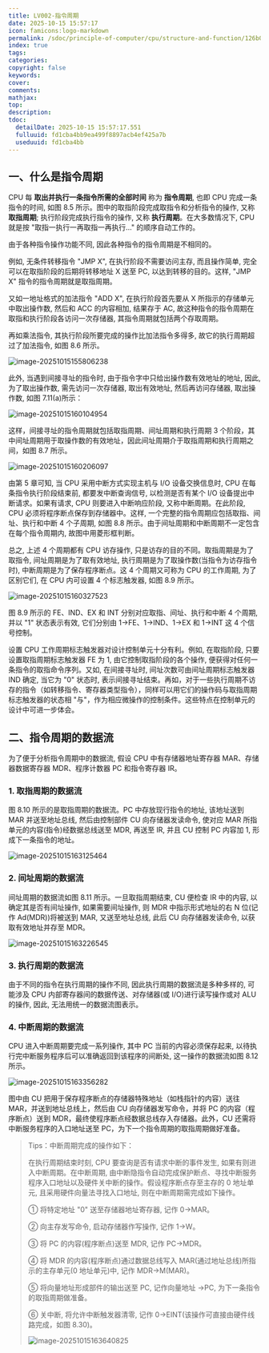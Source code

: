 ```yaml
---
title: LV002-指令周期
date: 2025-10-15 15:57:17
icon: famicons:logo-markdown
permalink: /sdoc/principle-of-computer/cpu/structure-and-function/126b0e909005227fd1cba4bb
index: true
tags:
categories:
copyright: false
keywords:
cover:
comments:
mathjax:
top:
description:
tdoc:
  detailDate: 2025-10-15 15:57:17.551
  fulluuid: fd1cba4bb9ea499f8897acb4ef425a7b
  useduuid: fd1cba4bb
---
```



<!-- more -->

## 一、什么是指令周期

CPU 每 **取出并执行一条指令所需的全部时间** 称为 **指令周期**, 也即 CPU 完成一条指令的时间, 如图 8.5 所示。图中的取指阶段完成取指令和分析指令的操作, 又称 **取指周期**; 执行阶段完成执行指令的操作, 又称 **执行周期**。在大多数情况下, CPU 就是按 "取指一执行一再取指一再执行…" 的顺序自动工作的。

由于各种指令操作功能不同, 因此各种指令的指令周期是不相同的。

例如, 无条件转移指令 "JMP X", 在执行阶段不需要访问主存, 而且操作简单, 完全可以在取指阶段的后期将转移地址 X 送至 PC, 以达到转移的目的。这样, "JMP X" 指令的指令周期就是取指周期。

又如一地址格式的加法指令 "ADD X", 在执行阶段首先要从 X 所指示的存储单元中取出操作数, 然后和 ACC 的内容相加, 结果存于 AC, 故这种指令的指令周期在取指和执行阶段各访问一次存储器, 其指令周期就包括两个存取周期。

再如乘法指令, 其执行阶段所要完成的操作比加法指令多得多, 故它的执行周期超过了加法指令, 如图 8.6 所示。

![image-20251015155806238](./LV002-指令周期/img/image-20251015155806238.png)

此外, 当遇到间接寻址的指令时, 由于指令字中只给出操作数有效地址的地址, 因此, 为了取出操作数, 需先访问一次存储器, 取出有效地址, 然后再访问存储器, 取出操作数, 如图 7.11(a)所示：

![image-20251015160104954](./LV002-指令周期/img/image-20251015160104954.png)

这样，间接寻址的指令周期就包括取指周期、间址周期和执行周期 3 个阶段，其中间址周期用于取操作数的有效地址，因此间址周期介于取指周期和执行周期之间，如图 8.7 所示。

![image-20251015160206097](./LV002-指令周期/img/image-20251015160206097.png)

由第 5 章可知, 当 CPU 采用中断方式实现主机与 I/O 设备交换信息时, CPU 在每条指令执行阶段结束前, 都要发中断查询信号, 以检测是否有某个 I/O 设备提出中断请求。如果有请求, CPU 则要进入中断响应阶段, 又称中断周期。在此阶段, CPU 必须将程序断点保存到存储器中。这样, 一个完整的指令周期应包括取指、间址、执行和中断 4 个子周期, 如图 8.8 所示。由于间址周期和中断周期不一定包含在每个指令周期内, 故图中用菱形框判断。

总之, 上述 4 个周期都有 CPU 访存操作, 只是访存的目的不同。取指周期是为了取指令, 间址周期是为了取有效地址, 执行周期是为了取操作数(当指令为访存指令时), 中断周期是为了保存程序断点。这 4 个周期又可称为 CPU 的工作周期, 为了区别它们, 在 CPU 内可设置 4 个标志触发器, 如图 8.9 所示。

![image-20251015160327523](./LV002-指令周期/img/image-20251015160327523.png)

图 8.9 所示的 FE、IND、EX 和 INT 分别对应取指、间址、执行和中断 4 个周期, 并以 "1" 状态表示有效, 它们分别由 1→FE、1→IND、1→EX 和 1→INT 这 4 个信号控制。

设置 CPU 工作周期标志触发器对设计控制单元十分有利。例如, 在取指阶段, 只要设置取指周期标志触发器 FE 为 1, 由它控制取指阶段的各个操作, 便获得对任何一条指令的取指命令序列。又如, 在间接寻址时, 间址次数可由间址周期标志触发器 IND 确定, 当它为 "0" 状态时, 表示间接寻址结束。再如，对于一些执行周期不访存的指令（如转移指令、寄存器类型指令），同样可以用它们的操作码与取指周期标志触发器的状态相 "与"，作为相应微操作的控制条件。这些特点在控制单元的设计中可进一步体会。

## 二、指令周期的数据流

为了便于分析指令周期中的数据流, 假设 CPU 中有存储器地址寄存器 MAR、存储器数据寄存器 MDR、程序计数器 PC 和指令寄存器 IR。

### 1. 取指周期的数据流

图 8.10 所示的是取指周期的数据流。PC 中存放现行指令的地址, 该地址送到 MAR 并送至地址总线, 然后由控制部件 CU 向存储器发读命令, 使对应 MAR 所指单元的内容(指令)经数据总线送至 MDR, 再送至 IR, 并且 CU 控制 PC 内容加 1, 形成下一条指令的地址。

![image-20251015163125464](./LV002-指令周期/img/image-20251015163125464.png)

### 2. 间址周期的数据流

间址周期的数据流如图 8.11 所示。一旦取指周期结束, CU 便检查 IR 中的内容, 以确定其是否有间址操作, 如果需要间址操作, 则 MDR 中指示形式地址的右 N 位(记作 Ad(MDR))将被送到 MAR, 又送至地址总线, 此后 CU 向存储器发读命令, 以获取有效地址并存至 MDR。

![image-20251015163226545](./LV002-指令周期/img/image-20251015163226545.png)

### 3. 执行周期的数据流

由于不同的指令在执行周期的操作不同, 因此执行周期的数据流是多种多样的, 可能涉及 CPU 内部寄存器间的数据传送、对存储器(或 I/O)进行读写操作或对 ALU 的操作, 因此, 无法用统一的数据流图表示。

### 4. 中断周期的数据流

CPU 进入中断周期要完成一系列操作, 其中 PC 当前的内容必须保存起来, 以待执行完中断服务程序后可以准确返回到该程序的间断处, 这一操作的数据流如图 8.12 所示。

![image-20251015163356282](./LV002-指令周期/img/image-20251015163356282.png)

图中由 CU 把用于保存程序断点的存储器特殊地址（如栈指针的内容）送往 MAR，并送到地址总线上，然后由 CU 向存储器发写命令，并将 PC 的内容（程序断点）送到 MDR，最终使程序断点经数据总线存入存储器。此外，CU 还需将中断服务程序的入口地址送至 PC，为下一个指令周期的取指周期做好准备。

> Tips：中断周期完成的操作如下：
>
> 在执行周期结束时刻, CPU 要查询是否有请求中断的事件发生, 如果有则进入中断周期。在中断周期, 由中断隐指令自动完成保护断点、寻找中断服务程序入口地址以及硬件关中断的操作。假设程序断点存至主存的 0 地址单元, 且采用硬件向量法寻找入口地址, 则在中断周期需完成如下操作。
>
> ① 将特定地址 "0" 送至存储器地址寄存器, 记作 0→MAR。
>
> ② 向主存发写命令, 启动存储器作写操作, 记作 1→W。
>
> ③ 将 PC 的内容(程序断点)送至 MDR, 记作 PC→MDR。
>
> ④ 将 MDR 的内容(程序断点)通过数据总线写入 MAR(通过地址总线)所指示的主存单元(0 地址单元)中, 记作 MDR→M(MAR)。
>
> ⑤ 将向量地址形成部件的输出送至 PC, 记作向量地址 →PC, 为下一条指令的取指周期做准备。
>
> ⑥ 关中断, 将允许中断触发器清零, 记作 0→EINT(该操作可直接由硬件线路完成，如图 8.30)。
>
> ![image-20251015163640825](./LV002-指令周期/img/image-20251015163640825.png)
